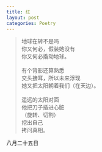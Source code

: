 ```yaml
---
title: 红
layout: post
categories: Poetry
---
```

>地球在转不是吗<br>你又何必，假装她没有<br>你又何必撬动地球。<br><br>有个背影还算熟悉<br>交头接耳，所以未来浮现<br>她又把太阳朝着我们（在天边）。<br><br>遥远的太阳对面<br>他把刀子插进心脏<br>（旋转、切割）<br>挖出自己<br>拷问真相。

八月二十五日
